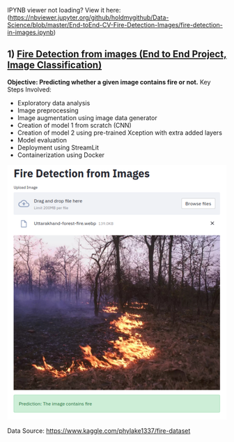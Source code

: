 IPYNB viewer not loading? View it here: (https://nbviewer.jupyter.org/github/holdmygithub/Data-Science/blob/master/End-toEnd-CV-Fire-Detection-Images/fire-detection-in-images.ipynb)
## 1) [Fire Detection from images (End to End Project, Image Classification)](https://github.com/holdmygithub/Data-Science/tree/master/End-toEnd-CV-Fire-Detection-Images)
**Objective: Predicting whether a given image contains fire or not.**
Key Steps Involved:

- Exploratory data analysis
- Image preprocessing
- Image augmentation using image data generator
- Creation of model 1 from scratch (CNN)
- Creation of model 2 using pre-trained Xception with extra added layers
- Model evaluation
- Deployment using StreamLit
- Containerization using Docker

<img src='Images/sreenshot_deploy.png'>

Data Source: https://www.kaggle.com/phylake1337/fire-dataset

